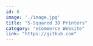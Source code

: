 ```yaml
---
id: 6
image: './image.jpg'
title: "S-Squared 3D Printers"
category: "eCommerce Website"
link: "https://github.com"
---
```

